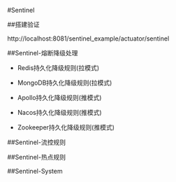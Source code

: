 #Sentinel

##搭建验证

http://localhost:8081/sentinel_example/actuator/sentinel

##Sentinel-熔断降级处理
* Redis持久化降级规则(拉模式)

* MongoDB持久化降级规则(拉模式)

* Apollo持久化降级规则(推模式)

* Nacos持久化降级规则(推模式)

* Zookeeper持久化降级规则(推模式)

##Sentinel-流控规则

##Sentinel-热点规则

##Sentinel-System